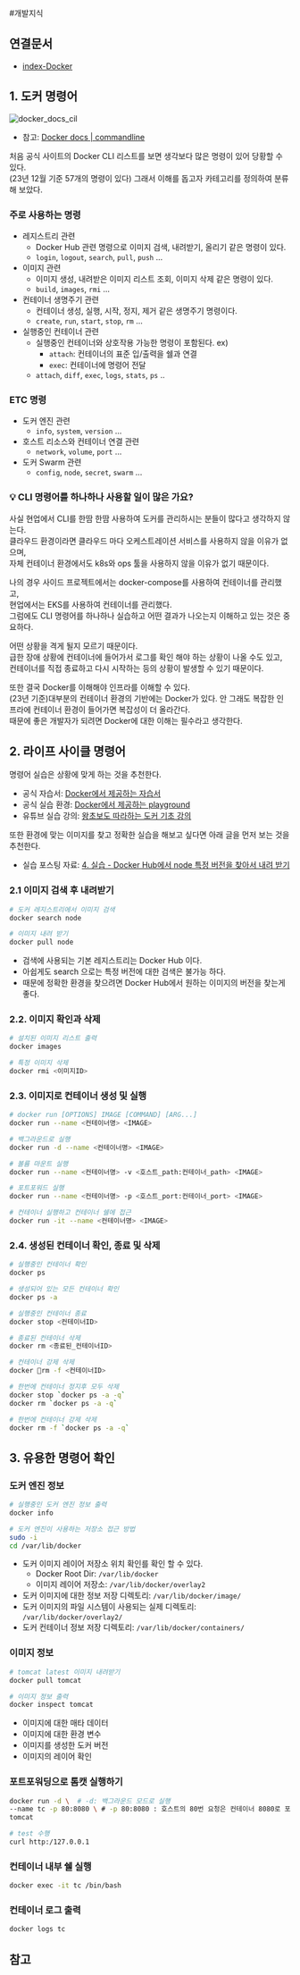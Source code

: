 #개발지식 

## 연결문서
- [index-Docker](../index-Docker.md)
## 1. 도커 명령어

![docker_docs_cil](images/docker_docs_cil.png)

- 참고: [Docker docs | commandline](https://docs.docker.com/engine/reference/commandline/cli/)   

처음 공식 사이트의 Docker CLI 리스트를 보면 생각보다 많은 명령이 있어 당황할 수 있다.    
(23년 12월 기준 57개의 명령이 있다)
그래서 이해를 돕고자 카테고리를 정의하여 분류해 보았다.
### 주로 사용하는 명령
- 레지스트리 관련
	- Docker Hub 관련 명령으로 이미지 검색, 내려받기, 올리기 같은 명령이 있다.
	- `login`, `logout`, `search`, `pull`, `push` ...
- 이미지 관련
	- 이미지 생성, 내려받은 이미지 리스트 조회, 이미지 삭제 같은 명령이 있다.
	- `build`, `images`, `rmi` ...
- 컨테이너 생명주기 관련
	- 컨테이너 생성, 실행, 시작, 정지, 제거 같은 생명주기 명령이다.  
	- `create`, `run`, `start`, `stop`, `rm` ...
- 실행중인 컨테이너 관련
	- 실행중인 컨테이너와 상호작용 가능한 명령이 포함된다.
		ex)
		- `attach`: 컨테이너의 표준 입/출력을 쉘과 연결
		- `exec`: 컨테이너에 명령어 전달
	- `attach`, `diff`, `exec`, `logs`, `stats`, `ps` .. 

### ETC 명령  
- 도커 엔진 관련
	- `info`, `system`, `version` ...
- 호스트 리소스와 컨테이너 연결 관련
	- `network`, `volume`, `port` ...
- 도커 Swarm 관련
	- `config`, `node`, `secret`, `swarm` ... 

### 💡 CLI 명령어를 하나하나 사용할 일이 많은 가요?

사실 현업에서 CLI를 한땀 한땀 사용하여 도커를 관리하시는 분들이 많다고 생각하지 않는다.  
클라우드 환경이라면 클라우드 마다 오케스트레이션 서비스를 사용하지 않을 이유가 없으며,   
자체 컨테이너 환경에서도 k8s와 ops 툴을 사용하지 않을 이유가 없기 때문이다.  

나의 경우 사이드 프로젝트에서는 docker-compose를 사용하여 컨테이너를 관리했고,  
현업에서는 EKS를 사용하여 컨테이너를 관리했다.  
그럼에도 CLI 명령어를 하나하나 실습하고 어떤 결과가 나오는지 이해하고 있는 것은 중요하다.  

어떤 상황을 격게 될지 모르기 때문이다.   
급한 장애 상황에 컨테이너에 들어가서 로그를 확인 해야 하는 상황이 나올 수도 있고,  
컨테이너를 직접 종료하고 다시 시작하는 등의 상황이 발생할 수 있기 때문이다.  

또한 결국 Docker를 이해해야 인프라를 이해할 수 있다.  
(23년 기준)대부분의 컨테이너 환경의 기반에는 Docker가 있다.
안 그래도 복잡한 인프라에 컨테이너 환경이 들어가면 복잡성이 더 올라간다.  
때문에 좋은 개발자가 되려면 Docker에 대한 이해는 필수라고 생각한다.  

## 2.  라이프 사이클 명령어

명령어 실습은 상황에 맞게 하는 것을 추천한다.  
- 공식 자습서: [Docker에서 제공하는 자습서](https://www.docker.com/play-with-docker/)
- 공식 실습 환경: [Docker에서 제공하는 playground](https://labs.play-with-docker.com/)
- 유튜브 실습 강의: [왕초보도 따라하는 도커 기초 강의](https://gasbugs.notion.site/b67ed727aea4467cbc3226bb0c8e8336#2640c61a8ee94939bb9a8604a4f144bd)

또한 환경에 맞는 이미지를 찾고 정확한 실습을 해보고 싶다면 아래 글을 먼저 보는 것을 추천한다.  
- 실습 포스팅 자료: [4. 실습 - Docker Hub에서 node 특정 버전을 찾아서 내려 받기](https://jaynote2022.tistory.com/52)
### 2.1 이미지 검색 후 내려받기

```bash
# 도커 레지스트리에서 이미지 검색 
docker search node

# 이미지 내려 받기
docker pull node
```
- 검색에 사용되는 기본 레지스트리는 Docker Hub 이다.
- 아쉽게도 search 으로는 특정 버전에 대한 검색은 불가능 하다. 
- 때문에 정확한 환경을 찾으려면 Docker Hub에서 원하는 이미지의 버전을 찾는게 좋다.
### 2.2. 이미지 확인과 삭제

```bash
# 설치된 이미지 리스트 출력
docker images

# 특정 이미지 삭제
docker rmi <이미지ID>
```
### 2.3. 이미지로 컨테이너 생성 및 실행

```bash
# docker run [OPTIONS] IMAGE [COMMAND] [ARG...]
docker run --name <컨테이너명> <IMAGE>

# 백그라운드로 실행
docker run -d --name <컨테이너명> <IMAGE>

# 볼륨 마운트 실행
docker run --name <컨테이너명> -v <호스트_path:컨테이너_path> <IMAGE>

# 포트포워드 실행
docker run --name <컨테이너명> -p <호스트_port:컨테이너_port> <IMAGE>

# 컨테이너 실행하고 컨테이너 쉘에 접근
docker run -it --name <컨테이너명> <IMAGE>
```

### 2.4. 생성된 컨테이너 확인,  종료 및 삭제

```bash
# 실행중인 컨테이너 확인
docker ps

# 생성되어 있는 모든 컨테이너 확인
docker ps -a

# 실행중인 컨테이너 종료
docker stop <컨테이너ID>

# 종료된 컨테이너 삭제
docker rm <종료된_컨테이너ID>

# 컨테이너 강제 삭제
docker rm -f <컨테이너ID>

# 한번에 컨테이너 정지후 모두 삭제
docker stop `docker ps -a -q` 
docker rm `docker ps -a -q`

# 한번에 컨테이너 강제 삭제
docker rm -f `docker ps -a -q`
```


## 3.  유용한 명령어 확인

### 도커 엔진 정보 

```bash
# 실행중인 도커 엔진 정보 출력
docker info

# 도커 엔진이 사용하는 저장소 접근 방법
sudo -i 
cd /var/lib/docker
```
- 도커 이미지 레이어 저장소 위치 확인를 확인 할 수 있다. 
	- Docker Root Dir: `/var/lib/docker`
	- 이미지 레이어 저장소: `/var/lib/docker/overlay2`
- 도커 이미지에 대한 정보 저장 디렉토리: `/var/lib/docker/image/`
- 도커 이미지의 파일 시스템이 사용되는 실제 디렉토리: `/var/lib/docker/overlay2/`
- 도커 컨테이너 정보 저장 디렉토리: `/var/lib/docker/containers/`

### 이미지 정보 
```bash
# tomcat latest 이미지 내려받기
docker pull tomcat

# 이미지 정보 출력
docker inspect tomcat
```
- 이미지에 대한 매타 데이터
- 이미지에 대한 환경 변수 
- 이미지를 생성한 도커 버전
- 이미지의 레이어 확인
### 포트포워딩으로 톰캣 실행하기
```bash
docker run -d \  # -d: 백그라운드 모드로 실행
--name tc -p 80:8080 \ # -p 80:8080 : 호스트의 80번 요청은 컨테이너 8080로 포트포워드
tomcat

# test 수행
curl http:/127.0.0.1
```

### 컨테이너 내부 쉘 실행
```bash
docker exec -it tc /bin/bash
```

### 컨테이너 로그 출력
```bash
docker logs tc
```

## 참고
